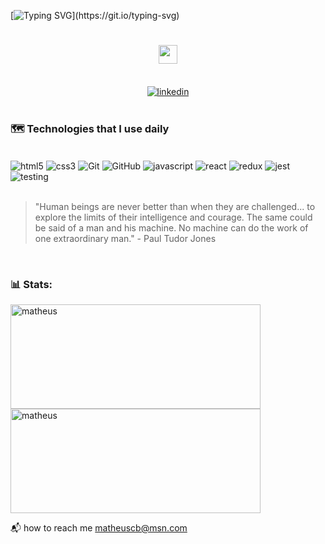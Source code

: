 [![Typing SVG](https://readme-typing-svg.herokuapp.com/?color=00bfbf&size=35&center=true&vCenter=true&width=1000&lines=HELLO,+MY+NAME+is+Matheus+Caitano+Batista;I+am+from+Curitiba,+PR;WELCOME!;)](https://git.io/typing-svg)

<h1 align="center">
  <!-- Hi, I'm Matheus!  -->
  <img src= "https://media1.giphy.com/media/UVG0BN8TOMKkPOJS6e/giphy.gif?cid=ecf05e47v6ji7pwhjqpb10hd289wc3oergyx5ert5h3u136m&rid=giphy.gif&ct=s" width="30px">
</h1>

</br>

<div align="center">
  <a href="https://www.linkedin.com/in/matheus-caitano-batista-dev/">
    <img  alt="linkedin" src="https://img.shields.io/badge/LinkedIn-0077B5?style=for-the-badge&logo=linkedin&logoColor=white">
  </a>
</div>

</br>

###  🗺️ Technologies that I use daily

<div style="display: inline_block"><br/>
  <img align="center" alt="html5" src="https://img.shields.io/badge/HTML5-E34F26?style=for-the-badge&logo=html5&logoColor=white">
  <img align="center" alt="css3" src="https://img.shields.io/badge/CSS3-1572B6?style=for-the-badge&logo=css3&logoColor=white">
  <img align="center" alt="Git" src="https://img.shields.io/badge/GIT-E44C30?style=for-the-badge&logo=git&logoColor=white">
  <img align="center" alt="GitHub" src="https://img.shields.io/badge/GitHub-100000?style=for-the-badge&logo=github&logoColor=white">
  <img align="center" alt="javascript" src="https://img.shields.io/badge/JavaScript-F7DF1E?style=for-the-badge&logo=javascript&logoColor=black">
  <img align="center" alt="react" src="https://img.shields.io/badge/React-20232A?style=for-the-badge&logo=react&logoColor=61DAFB">
  <img align="center" alt="redux" src="https://img.shields.io/badge/Redux-593D88?style=for-the-badge&logo=redux&logoColor=white">
  <img align="center" alt="jest" src="https://img.shields.io/badge/Jest-323330?style=for-the-badge&logo=Jest&logoColor=white">
  <img align="center" alt="testing" src="https://img.shields.io/badge/testing%20library-323330?style=for-the-badge&logo=testing-library&logoColor=red">
</div>

<br/>

<!-- "Os seres humanos nunca são melhores do que quando são desafiados... a explorar os limites de sua inteligência e coragem. O mesmo pode ser dito de um homem e sua máquina. Nenhuma máquina pode fazer o trabalho de um homem extraordinário." -->

>"Human beings are never better than when they are challenged... to explore the limits of their intelligence and courage. The same could be said of a man and his machine. No machine can do the work of one extraordinary man." - Paul Tudor Jones

<br/>

### 📊 Stats:

<div style="display: inline_block">
  <img src="https://github-readme-stats.vercel.app/api?username=matheus-cb&show_icons=true&theme=tokyonight&locale=en" alt="matheus" width=400 height=167/>
  <img src="https://github-readme-stats.vercel.app/api/top-langs/?username=matheus-cb&layout=compact&show_icons=true&locale=en&theme=tokyonight" alt="matheus" width=400 height=167/>
</div>

📬 how to reach me matheuscb@msn.com
